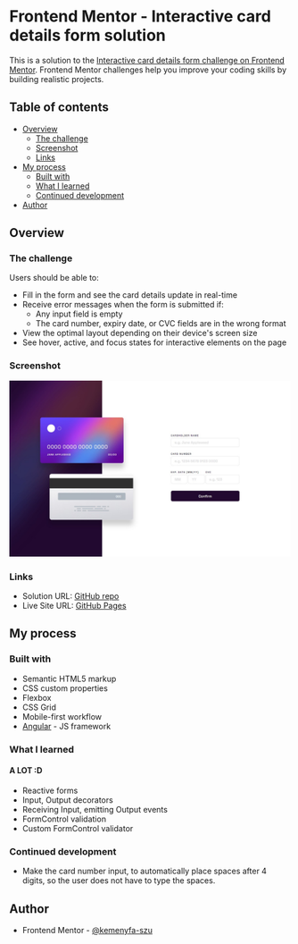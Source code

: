 # Frontend Mentor - Interactive card details form solution

This is a solution to the [Interactive card details form challenge on Frontend Mentor](https://www.frontendmentor.io/challenges/interactive-card-details-form-XpS8cKZDWw). Frontend Mentor challenges help you improve your coding skills by building realistic projects.

## Table of contents

- [Overview](#overview)
  - [The challenge](#the-challenge)
  - [Screenshot](#screenshot)
  - [Links](#links)
- [My process](#my-process)
  - [Built with](#built-with)
  - [What I learned](#what-i-learned)
  - [Continued development](#continued-development)
- [Author](#author)

## Overview

### The challenge

Users should be able to:

- Fill in the form and see the card details update in real-time
- Receive error messages when the form is submitted if:
  - Any input field is empty
  - The card number, expiry date, or CVC fields are in the wrong format
- View the optimal layout depending on their device's screen size
- See hover, active, and focus states for interactive elements on the page

### Screenshot

![Screenshot](./screenshot.jpg)

### Links

- Solution URL: [GitHub repo](https://github.com/kemenyfa-szu/frontendmentor-027-creditcard/)
- Live Site URL: [GitHub Pages](https://kemenyfa-szu.github.io/frontendmentor-027-creditcard/)

## My process

### Built with

- Semantic HTML5 markup
- CSS custom properties
- Flexbox
- CSS Grid
- Mobile-first workflow
- [Angular](https://angular.io/) - JS framework

### What I learned

#### A LOT :D

- Reactive forms
- Input, Output decorators
- Receiving Input, emitting Output events
- FormControl validation
- Custom FormControl validator

### Continued development

- Make the card number input, to automatically place spaces after 4 digits, so the user does not have to type the spaces.

## Author

- Frontend Mentor - [@kemenyfa-szu](https://www.frontendmentor.io/profile/kemenyfa-szu)
